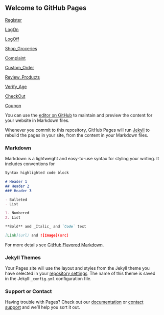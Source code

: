 ## Welcome to GitHub Pages

[Register](Use-Case-Register.html)     <br>

[LogOn](LogOn.html)             <br>

[LogOff](LogOff.html)            <br>

[Shop_Groceries](Shop_Groceries)            <br>

[Complaint](Complaint.html)            <br>

[Custom_Order](Custom_Order.html)            <br>

[Review_Products](Review_Products.html)            <br>

[Verify_Age](Verify_Age.html)            <br>

[CheckOut](CheckOut.html)            <br>

[Coupon](Coupon.html)            <br>

You can use the [editor on GitHub](https://github.com/ayoutzy/grocery/edit/gh-pages/index.md) to maintain and preview the content for your website in Markdown files.

Whenever you commit to this repository, GitHub Pages will run [Jekyll](https://jekyllrb.com/) to rebuild the pages in your site, from the content in your Markdown files.

### Markdown

Markdown is a lightweight and easy-to-use syntax for styling your writing. It includes conventions for

```markdown
Syntax highlighted code block

# Header 1
## Header 2
### Header 3

- Bulleted
- List

1. Numbered
2. List

**Bold** and _Italic_ and `Code` text

[Link](url) and ![Image](src)
```

For more details see [GitHub Flavored Markdown](https://guides.github.com/features/mastering-markdown/).

### Jekyll Themes

Your Pages site will use the layout and styles from the Jekyll theme you have selected in your [repository settings](https://github.com/ayoutzy/grocery/settings). The name of this theme is saved in the Jekyll `_config.yml` configuration file.

### Support or Contact

Having trouble with Pages? Check out our [documentation](https://docs.github.com/categories/github-pages-basics/) or [contact support](https://support.github.com/contact) and we’ll help you sort it out.
